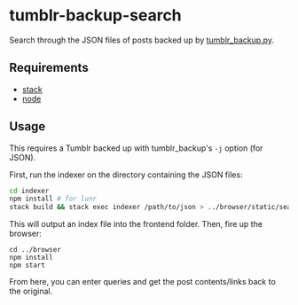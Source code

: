 # tumblr-backup-search

Search through the JSON files of posts backed up by [tumblr_backup.py][tumblr_backup].

## Requirements

* [stack](https://www.haskellstack.org)
* [node](https://nodejs.org/en/)

## Usage

This requires a Tumblr backed up with tumblr_backup's `-j` option (for JSON).

First, run the indexer on the directory containing the JSON files:

```sh
cd indexer
npm install # for lunr
stack build && stack exec indexer /path/to/json > ../browser/static/search_index.json
```

This will output an index file into the frontend folder. Then, fire up the browser:

```
cd ../browser
npm install
npm start
```

From here, you can enter queries and get the post contents/links back to the
original.

[tumblr_backup]: https://github.com/bbolli/tumblr-utils/blob/master/tumblr_backup.md
